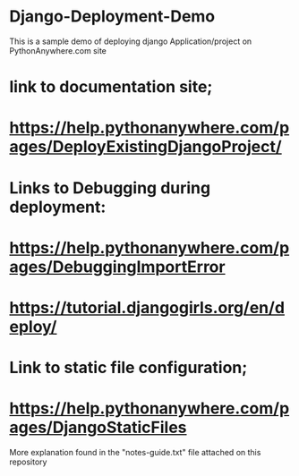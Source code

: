 # Django-Deployment-Demo
This is a sample demo of deploying django Application/project on PythonAnywhere.com site

# link to documentation site;
#                            https://help.pythonanywhere.com/pages/DeployExistingDjangoProject/

# Links to Debugging during deployment:
#                                      https://help.pythonanywhere.com/pages/DebuggingImportError
#                                      https://tutorial.djangogirls.org/en/deploy/

# Link to static file configuration;
#                                   https://help.pythonanywhere.com/pages/DjangoStaticFiles

More explanation found in the "notes-guide.txt" file attached on this repository
